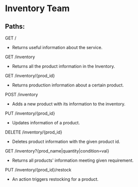 # Inventory Team


Paths:
------
GET /
- Returns useful information about the service.

GET /inventory
- Returns all the product information in the Inventory.

GET /inventory/{prod_id}
- Returns production information about a certain product.

POST /inventory
- Adds a new product with its information to the inventory.

PUT /inventory/{prod_id}
- Updates information of a product.

DELETE /inventory/{prod_id}
- Deletes product information with the given product id.

GET /inventory?{prod_name|quantity|condition=val}
- Returns all products' information meeting given requirement.

PUT /inventory/{prod_id}/restock
- An action triggers restocking for a product.